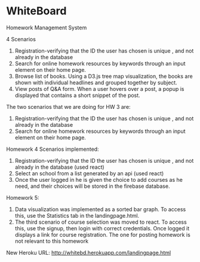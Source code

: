 # WhiteBoard
Homework Management System

4 Scenarios

1. Registration-verifying that  the ID the user has chosen  is unique , and not already in the database
2. Search for online homework resources by keywords  through an input element on their home page.
3. Browse list of books. Using a D3.js tree map visualization, the books are shown  with individual headlines and grouped together by subject. 
4. View posts of Q&A form. When a user hovers over a post, a popup is displayed that contains a short snippet of the post.


The two scenarios that we are doing for HW 3 are:

1. Registration-verifying that  the ID the user has chosen  is unique , and not already in the database
2. Search for online homework resources by keywords  through an input element on their home page.

Homework 4 Scenarios implemented:

1. Registration-verifying that  the ID the user has chosen  is unique , and not already in the database (used react)
2. Select an school from a list generated by an api (used react)
3. Once the user logged in he is given the choice to add courses as he need, and their choices will be stored in the firebase database.

Homework 5:
 1. Data visualization was implemented as a sorted bar graph. To access this, use the Statistics tab in the landingpage.html.
 2. The third scenario of course selection was moved to react. To access this, use the signup, then login with correct credentials. Once logged it displays a link for course registration. The one for posting homework is not relevant to this homework

New Heroku URL:
http://whitebd.herokuapp.com/landingpage.html
